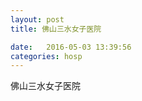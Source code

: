 ```yaml
--- 
layout: post 
title: 佛山三水女子医院

date:   2016-05-03 13:39:56 
categories: hosp 
--- 
```

   
佛山三水女子医院

